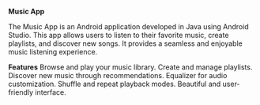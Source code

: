 **Music App**

The Music App is an Android application developed in Java using Android Studio. This app allows users to listen to their favorite music, create playlists, and discover new songs. It provides a seamless and enjoyable music listening experience.

**Features**
Browse and play your music library.
Create and manage playlists.
Discover new music through recommendations.
Equalizer for audio customization.
Shuffle and repeat playback modes.
Beautiful and user-friendly interface.
